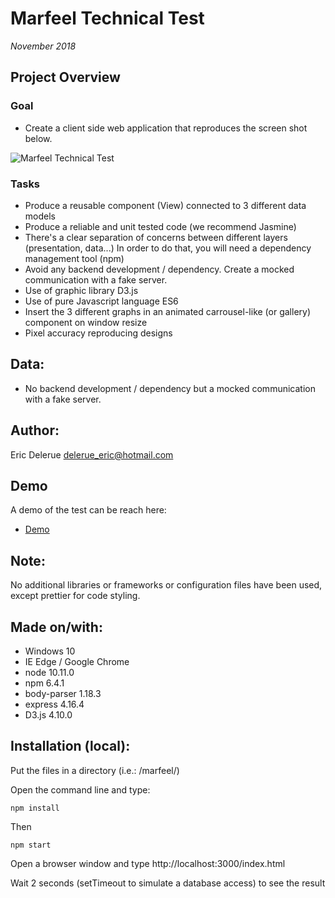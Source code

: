 # Marfeel Technical Test

*November 2018*

## Project Overview

### Goal

* Create a client side web application that reproduces the screen shot below.

![Marfeel Technical Test](http://dev.ericdelerue.com/marfeel/img/marfeel-test.png)

### Tasks

- Produce a reusable component (View) connected to 3 different data models
- Produce a reliable and unit tested code (we recommend Jasmine)
- There's a clear separation of concerns between different layers (presentation, data...) In order to do that, you will need a dependency management tool (npm)
- Avoid any backend development / dependency. Create a mocked communication with a fake server.
- Use of graphic library D3.js
- Use of pure Javascript language ES6
- Insert the 3 different graphs in an animated carrousel-like (or gallery) component on window resize
- Pixel accuracy reproducing designs

## Data:

- No backend development / dependency but a mocked communication with a fake server.


## Author: 

Eric Delerue
delerue_eric@hotmail.com

## Demo

A demo of the test can be reach here:

* [Demo](http://dev.ericdelerue.com/marfeel/index.html) 

## Note: 

No additional libraries or frameworks or configuration files have been used, except prettier for code styling.

## Made on/with:

  - Windows 10
  - IE Edge / Google Chrome
  - node 10.11.0
  - npm 6.4.1
  - body-parser 1.18.3
  - express 4.16.4
  - D3.js 4.10.0

## Installation (local):

Put the files in a directory (i.e.: /marfeel/)

Open the command line and type: 

	npm install

Then 

	npm start 

Open a browser window and type http://localhost:3000/index.html 

Wait 2 seconds (setTimeout to simulate a database access) to see the result
